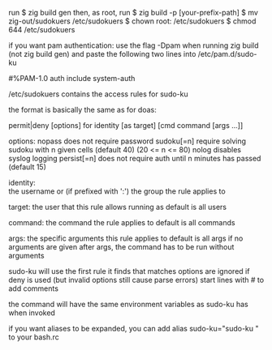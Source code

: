 run 
$ zig build gen
then, as root, run
$ zig build -p [your-prefix-path]
$ mv zig-out/sudokuers /etc/sudokuers
$ chown root: /etc/sudokuers
$ chmod 644 /etc/sudokuers

if you want pam authentication:
use the flag -Dpam when running zig build (not zig build gen)
and paste the following two lines into /etc/pam.d/sudo-ku

#%PAM-1.0
auth		include		system-auth


/etc/sudokuers contains the access rules for sudo-ku

the format is basically the same as for doas:

permit|deny [options] for identity [as target] [cmd command [args ...]]

options:
  nopass      does not require password
  sudoku[=n]    require solving sudoku with n given cells (default 40) (20 <= n <= 80)
  nolog       disables syslog logging
  persist[=n]   does not require auth until n minutes has passed (default 15)

identity:    
  the username or (if prefixed with ':') the group the rule applies to

target:
  the user that this rule allows running as
  default is all users

command:
  the command the rule applies to
  default is all commands

args:
  the specific arguments this rule applies to
  default is all args
  if no arguments are given after args, the command has to be run without arguments


sudo-ku will use the first rule it finds that matches
options are ignored if deny is used (but invalid options still cause parse errors)
start lines with # to add comments


the command will have the same environment variables as sudo-ku has when invoked

if you want aliases to be expanded, you can add
alias sudo-ku="sudo-ku "
to your bash.rc
